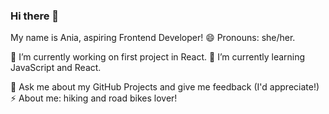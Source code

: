 ### Hi there 👋
My name is Ania, aspiring Frontend Developer!
😄 Pronouns: she/her.


🔭 I’m currently working on first project in React.
🌱 I’m currently learning JavaScript and React.

 💬 Ask me about my GitHub Projects and give me feedback (I'd appreciate!)
⚡ About me: hiking and road bikes lover! 
<!--
**aniawojcik002/aniawojcik002** is a ✨ _special_ ✨ repository because its `README.md` (this file) appears on your GitHub profile.

Here are some ideas to get you started:

- 🔭 I’m currently working on ...
- 🌱 I’m currently learning ...
- 👯 I’m looking to collaborate on ...
- 🤔 I’m looking for help with ...
- 💬 Ask me about ...
- 📫 How to reach me: ...
- 😄 Pronouns: ...
- ⚡ Fun fact: ...
-->
